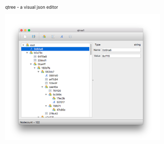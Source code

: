 qtree - a visual json editor

![alt text](https://raw.githubusercontent.com/knalum/qt_stuff/master/qtree1/qtree.png "qtree")
